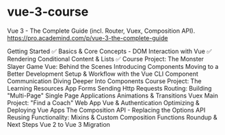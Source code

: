 # vue-3-course
Vue 3 - The Complete Guide (incl. Router, Vuex, Composition API).  
https://pro.academind.com/p/vue-3-the-complete-guide


Getting Started ✅
Basics & Core Concepts - DOM Interaction with Vue ✅
Rendering Conditional Content & Lists ✅
Course Project: The Monster Slayer Game
Vue: Behind the Scenes
Introducing Components
Moving to a Better Development Setup & Workflow with the Vue CLI
Component Communication
Diving Deeper Into Components
Course Project: The Learning Resources App
Forms
Sending Http Requests
Routing: Building "Multi-Page" Single Page Applications
Animations & Transitions
Vuex
Main Project: "Find a Coach" Web App
Vue & Authentication
Optimizing & Deploying Vue Apps
The Composition API - Replacing the Options API
Reusing Functionality: Mixins & Custom Composition Functions
Roundup & Next Steps
Vue 2 to Vue 3 Migration





